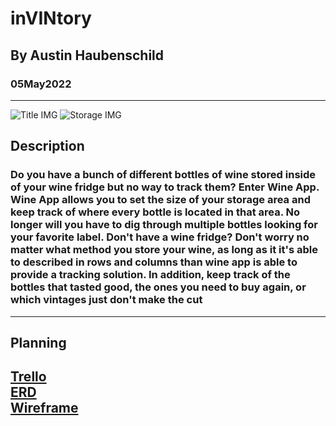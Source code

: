 # inVINtory
## By Austin Haubenschild
### 05May2022
---
![Title IMG](https://i.imgur.com/ujVTvib.png)
![Storage IMG](https://i.imgur.com/x2lo6jv.png)
## Description
### Do you have a bunch of different bottles of wine stored inside of your wine fridge but no way to track them? Enter Wine App. Wine App allows you to set the size of your storage area and keep track of where every bottle is located in that area. No longer will you have to dig through multiple bottles looking for your favorite label. Don't have a wine fridge? Don't worry no matter what method you store your wine, as long as it it's able to described in rows and columns than wine app is able to provide a tracking solution. In addition, keep track of the bottles that tasted good, the ones you need to buy again, or which vintages just don't make the cut
---
## Planning
[Trello](https://trello.com/invite/b/46WLqSJM/2d440de25606ba09c795688b462e9d6d/project4) <br>
[ERD](https://lucid.app/lucidchart/a38cfd53-d9fc-4c44-b714-fbfcd8aac6a0/edit?invitationId=inv_469b3ce5-d458-49b8-9bd5-c28a49e36b29) <br>
[Wireframe](https://lucid.app/lucidchart/fa8a6d22-2879-4b80-a89b-88ed7166f90a/edit?invitationId=inv_661b04a4-2799-4ef7-ac4f-5f77bb24caf8)
---
